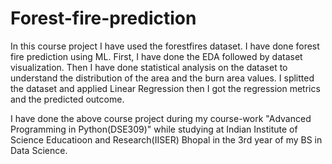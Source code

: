 # Forest-fire-prediction
In this course project I have used the forestfires dataset. I have done forest fire prediction using ML. First, I have done the EDA followed by dataset visualization. Then I have done statistical analysis on the dataset to understand the distribution of the area and the burn area values. I splitted the dataset and applied Linear Regression then I got the regression metrics and the predicted outcome.


I have done the above course project during my course-work "Advanced Programming in Python(DSE309)" while studying at Indian Institute of Science Educatioon and Research(IISER) Bhopal in the 3rd year of my BS in Data Science.
